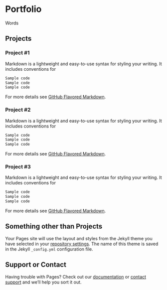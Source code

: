 # Portfolio

Words

## Projects

### Project #1
Markdown is a lightweight and easy-to-use syntax for styling your writing. It includes conventions for

```markdown
Sample code
Sample code
Sample code
```
For more details see [GitHub Flavored Markdown](https://guides.github.com/features/mastering-markdown/).

### Project #2
Markdown is a lightweight and easy-to-use syntax for styling your writing. It includes conventions for

```markdown
Sample code
Sample code
Sample code
```
For more details see [GitHub Flavored Markdown](https://guides.github.com/features/mastering-markdown/).

### Project #3
Markdown is a lightweight and easy-to-use syntax for styling your writing. It includes conventions for

```markdown
Sample code
Sample code
Sample code
```
For more details see [GitHub Flavored Markdown](https://guides.github.com/features/mastering-markdown/).


## Something other than Projects

Your Pages site will use the layout and styles from the Jekyll theme you have selected in your [repository settings](https://github.com/J-DeWolfe/J-DeWolfe.github.io/settings). The name of this theme is saved in the Jekyll `_config.yml` configuration file.

## Support or Contact

Having trouble with Pages? Check out our [documentation](https://help.github.com/categories/github-pages-basics/) or [contact support](https://github.com/contact) and we’ll help you sort it out.

